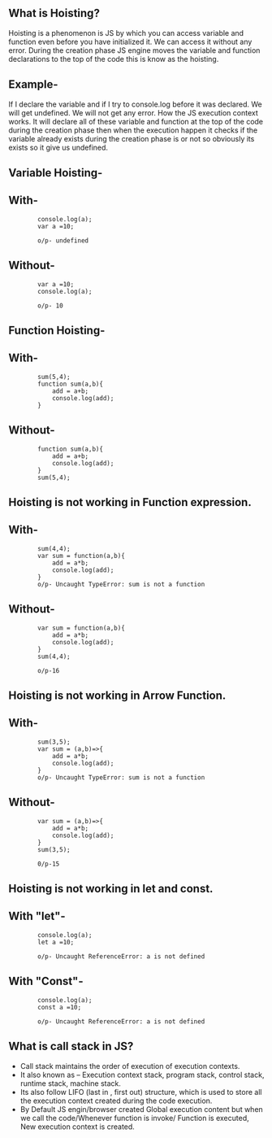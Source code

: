 What is Hoisting?
----------------------
Hoisting is a phenomenon is JS by which you can access variable and function even before you have initialized it. We can access it without any error.
During the creation phase JS engine moves the variable and function declarations to the top of the code this is know as the hoisting.

Example-
---------
If I declare the variable and if I try to console.log before it was declared. We will get undefined. We will not get any error. How the JS execution context works. It will declare all of these variable and function at the top of the code during the creation phase then when the execution happen it checks if the variable already exists during the creation phase is or not so obviously its exists so it give us undefined. 


Variable Hoisting-
--------------------
With-
------
            console.log(a);
            var a =10;

            o/p- undefined	

Without-
--------
            var a =10;
            console.log(a);

            o/p- 10

Function Hoisting-
-------------------
With-
------
            sum(5,4);
            function sum(a,b){
                add = a+b;
                console.log(add);
            }

Without- 
--------
            function sum(a,b){
                add = a+b;
                console.log(add);
            }
            sum(5,4);

Hoisting is not working in Function expression.
------------------------------------------------
With-
------
            sum(4,4);
            var sum = function(a,b){
                add = a*b;
                console.log(add);
            }
            o/p- Uncaught TypeError: sum is not a function

Without-
--------
            var sum = function(a,b){
                add = a*b;
                console.log(add);
            }
            sum(4,4);

            o/p-16	
          

Hoisting is not working in Arrow Function.
------------------------------------------
With- 
------
            sum(3,5);
            var sum = (a,b)=>{
                add = a*b;
                console.log(add);
            }
            o/p- Uncaught TypeError: sum is not a function

Without-
---------            
            var sum = (a,b)=>{
                add = a*b;
                console.log(add);
            }
            sum(3,5);

            0/p-15	
     
 
Hoisting is not working in let and const.
--------------------------------------------
With "let"-
-----------
            console.log(a);
            let a =10;

            o/p- Uncaught ReferenceError: a is not defined	

With "Const"-
-------------
            console.log(a);
            const a =10;

            o/p- Uncaught ReferenceError: a is not defined


What is call stack in JS?
--------------------------------
* Call stack maintains the order of execution of execution contexts.
* It also known as – Execution context stack, program stack, control stack, runtime stack, machine stack.
* Its also follow LIFO (last in , first out) structure, which is used to store all the execution context created during the code execution.
* By Default JS engin/browser created Global execution content but when we call the code/Whenever function is invoke/ Function is executed, New execution context is created.




